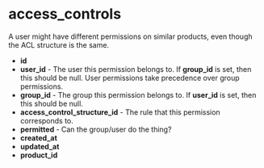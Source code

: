 # access_controls

A user might have different permissions on similar products, even though the ACL structure is the same. 

- **id**
- **user_id** - The user this permission belongs to. If **group_id** is set, then this should be null. User permissions take precedence over group permissions.
- **group_id** - The group this permission belongs to. If **user_id** is set, then this should be null.
- **access_control_structure_id** - The rule that this permission corresponds to.
- **permitted** - Can the group/user do the thing?
- **created_at**
- **updated_at**
- **product_id**